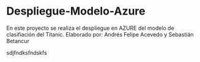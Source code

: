 # Despliegue-Modelo-Azure
En este proyecto se realiza el despliegue en AZURE del modelo de clasifiación del Titanic.
Elaborado por: Andrés Felipe Acevedo y Sebastián Betancur


sdjfndksfndskfs
